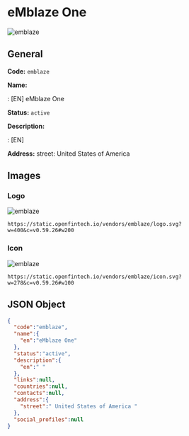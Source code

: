 
# eMblaze One 
![emblaze](https://static.openfintech.io/vendors/emblaze/logo.svg?w=400&c=v0.59.26#w200)  

## General 
 
**Code:** `emblaze` 
 
**Name:** 
 
:	[EN] eMblaze One 
 
**Status:** `active` 
 
**Description:** 
 
: [EN]   
 
**Address:** 
street:  United States of America  

## Images 

### Logo 
 
![emblaze](https://static.openfintech.io/vendors/emblaze/logo.svg?w=400&c=v0.59.26#w200)  

```
https://static.openfintech.io/vendors/emblaze/logo.svg?w=400&c=v0.59.26#w200
```  

### Icon 
 
![emblaze](https://static.openfintech.io/vendors/emblaze/icon.svg?w=278&c=v0.59.26#w100)  

```
https://static.openfintech.io/vendors/emblaze/icon.svg?w=278&c=v0.59.26#w100
```  

## JSON Object 

```json
{
  "code":"emblaze",
  "name":{
    "en":"eMblaze One"
  },
  "status":"active",
  "description":{
    "en":" "
  },
  "links":null,
  "countries":null,
  "contacts":null,
  "address":{
    "street":" United States of America "
  },
  "social_profiles":null
}
```  
